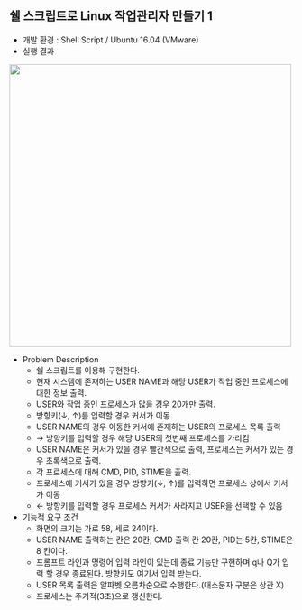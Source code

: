 ## 쉘 스크립트로 Linux 작업관리자 만들기 1
* 개발 환경 : Shell Script / Ubuntu 16.04 (VMware)
* 실행 결과
<img src = "https://user-images.githubusercontent.com/48857568/123039056-7adebf80-d42c-11eb-90bc-fa01895459b4.PNG" width="500" height="500">

* Problem Description
  * 쉘 스크립트를 이용해 구현한다.
  * 현재 시스템에 존재하는 USER NAME과 해당 USER가 작업 중인 프로세스에 대한 정보 출력.
  * USER와 작업 중인 프로세스가 많을 경우 20개만 출력.
  * 방향키(↓, ↑)를 입력할 경우 커서가 이동.
  * USER NAME의 경우 이동한 커서에 존재하는 USER의 프로세스 목록 출력
  * → 방향키를 입력할 경우 해당 USER의 첫번째 프로세스를 가리킴
  * USER NAME은 커서가 있을 경우 빨간색으로 출력, 프로세스는 커서가 있는 경우 초록색으로 출력.
  * 각 프로세스에 대해 CMD, PID, STIME을 출력.
  * 프로세스에 커서가 있을 경우 방향키(↓, ↑)를 입력하면 프로세스 상에서 커서가 이동
  * ← 방향키를 입력할 경우 프로세스 커서가 사라지고 USER을 선택할 수 있음
* 기능적 요구 조건
  * 화면의 크기는 가로 58, 세로 24이다.
  * USER NAME 출력하는 칸은 20칸, CMD 출력 칸 20칸, PID는 5칸, STIME은 8 칸이다.
  * 프롬프트 라인과 명령어 입력 라인이 있는데 종료 기능만 구현하며 q나 Q가 입력 할 경우 종료된다. 방향키도 여기서 입력 받는다.
  * USER 목록 출력은 알파벳 오름차순으로 수행한다.(대소문자 구분은 상관 X)
  * 프로세스는 주기적(3초)으로 갱신한다.

